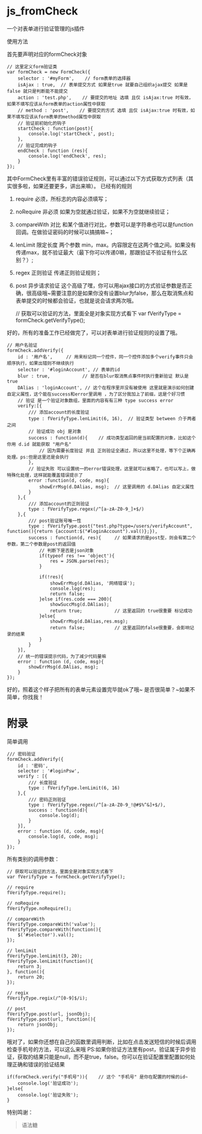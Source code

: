 # js_fromCheck
一个对表单进行验证管理的js插件

使用方法

首先要声明对应的formCheck对象

    // 这里定义form验证类
    var formCheck = new FormCheck({
        selector : '#myForm',    // form表单的选择器
        isAjax : true,  // 表单提交方式 如果是true 就要自己组织ajax提交 如果是false 就只是判断能不能提交
        action : 'test.php',    // 要提交的地址 选填 且仅 isAjax:true 时有效，如果不填写应该从form表单的action属性中获取
        // method : 'post',    // 要提交的方式 选填 且仅 isAjax:true 时有效，如果不填写应该从form表单的method属性中获取
        // 验证前初始化的钩子
        startCheck : function(post){
            console.log('startCheck', post);
        },
        // 验证完成的钩子
        endCheck : function (res){
            console.log('endCheck', res);
        }
    });
    
其中FormCheck里有丰富的错误验证规则，可以通过以下方式获取方式列表（其实很多啦，如果还要更多，讲出来嘛）。
已经有的规则
1. require 必须，所标志的内容必须填写；
1. noRequire 非必须 如果为空就通过验证，如果不为空就继续验证；
1. compareWith 对比 和某个值进行对比，参数可以是字符串也可以是function回调。在做验证密码的时候可以搞搞嘛~；
1. lenLimit 限定长度 两个参数 min，max。内容限定在这两个值之间。如果没有传递max，就不验证最大（最下你可以传递0嘛，那跟验证不验证有什么区别？）;
1. regex 正则验证 传递正则验证规则；
1. post 异步请求验证 这个高级了嘿，你可以用ajax接口的方式验证参数是否正确，很高级哦~需要注意的是如果你没有设置blur为false，那么在取消焦点和表单提交的时候都会验证，也就是说会请求两次哦。

    
    
    // 获取可以验证的方法，里面全是对象实现方式看下
    var fVerifyType = formCheck.getVerifyType();
    
    

好的，所有的准备工作已经做完了，可以对表单进行验证规则的设置了哦。

    // 用户名验证
    formCheck.addVerify({
        id : '用户名',     // 用来标记同一个控件，同一个控件添加多个verify事件只会顺序执行，如果出错则不继续执行
        selector : '#loginAccount', // 表单的id
        blur : true,            // 是否在blur取消焦点事件时执行重新验证 默认是true
        DAlias : 'loginAccount', // 这个在程序里并没有被使用 这里就是演示如何创建自定义属性，这个能在success和error里调用 ，为了区分我加上了前缀，这是个好习惯
        // 验证 是一个验证对象数组，里面的内容有有三种 type success error
        verify:[{
            /// 添加account的长度验证
            type : fVerifyType.lenLimit(6, 16),  // 验证类型 between 介于两者之间
            // 验证成功 obj 是对象
            success : function(d){    // 成功类型返回的是当前配置的对象，比如这个你用 d.id 就能获取 "用户名"
                // 因为需要长度验证 并且 正则验证全通过，所以这里不处理，等下个正确再处理。ps:但是这里还是会执行
            },
            // 验证失败 可以设置统一的error错误处理，这里就可以省略了，也可以写上，做特殊化处理，这样就能覆盖错误提示了
            error :function(d, code, msg){
                showErrMsg(d.DAlias, msg);  // 这里调用的 d.DAlias 自定义属性
            }
        },{
            /// 添加account的正则验证
            type : fVerifyType.regex(/^[a-zA-Z0-9_]+$/)
        },{
            /// post验证账号唯一性
            type : fVerifyType.post("test.php?type=/users/verifyAccount", function(){return {account:$("#loginAccount").val()};}),
            success : function(d, res){     // 如果请求的是post型，则会有第二个参数，第二个参数是post的返回值
                // 判断下是否是json对象
                if(typeof res !== 'object'){
                    res = JSON.parse(res);
                }

                if(!res){
                    showErrMsg(d.DAlias, '网络错误');
                    console.log(res);
                    return false;
                }else if(res.code === 200){
                    showSuccMsg(d.DAlias);
                    return true;            // 这里返回的 true很重要 标记成功
                }else{
                    showErrMsg(d.DAlias,res.msg);
                    return false;           // 这里返回的false很重要，会影响记录的结果
                }
            }
        }],
        // 统一的错误提示代码，为了减少代码量嘛
        error : function (d, code, msg){
            showErrMsg(d.DAlias, msg);
        }
    });
    
好的，照着这个样子把所有的表单元素设置完毕就ok了哦~
是否很简单？~如果不简单，你找我！

# 附录

简单调用

    /// 密码验证
    formCheck.addVerify({
        id : '密码',
        selector : '#loginPsw',
        verify : [{
            /// 长度验证
            type : fVerifyType.lenLimit(6, 16)
        },{
            /// 密码正则验证
            type : fVerifyType.regex(/^[a-zA-Z0-9_!@#$%^&]+$/),
            success : function(d){
                console.log(d);
            }
        }],
        error : function (d, code, msg){
            console.log(d, code, msg);
        }
    });
    
    
所有类别的调用参数：
 
    // 获取可以验证的方法，里面全是对象实现方式看下
    var fVerifyType = formCheck.getVerifyType();
    
    // require
    fVerifyType.require();
    
    // noRequire
    fVerifyType.noRequire();
    
    // compareWith
    fVerifyType.compareWith('value');
    fVerifyType.compareWith(function(){
        $('#selector').val();
    });
    
    // lenLimit
    fVerifyType.lenLimit(3, 20);
    fVerifyType.lenLimit(function(){
        return 3;
    }, function(){
        return 20;
    });
    
    // regix
    fVerifyType.regix(/^[0-9]$/i);
    
    // post
    fVerifyType.post(url, jsonObj);
    fVerifyType.post(url, function(){
        return jsonObj;
    });

哦对了，如果你还想在自己的函数里调用判断，比如在点击发送短信的时候后调用检查手机号的方法，可以这么来哦
PS:如果你验证方法里有post，验证属于异步验证，获取的结果只能是null，而不是true，false。你可以在验证配置里配置如何处理正确和错误的验证结果

    if(formCheck.verify("手机号")){    // 这个 "手机号" 是你在配置的时候的id~
        console.log('验证成功');
    }else{
        console.log('验证失败');
    }
    
    
    
特别鸣谢：

>语法糖